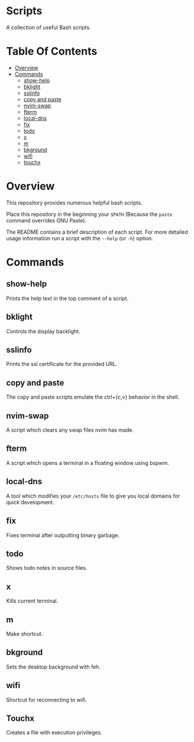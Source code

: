 # Scripts
A collection of useful Bash scripts. 

# Table Of Contents
- [Overview](#overview)
- [Commands](#commands)
	- [show-help](#show-help)
	- [bklight](#bklight)
	- [sslinfo](#sslinfo)
	- [copy and paste](#copy-and-paste)
	- [nvim-swap](#nvim-swap)
	- [fterm](#fterm)
	- [local-dns](#local-dns)
	- [fix](#fix)
	- [todo](#todo)
	- [x](#x)
	- [m](#m)
	- [bkground](#bkground)
	- [wifi](#wifi)
	- [touchx](#touchx)

# Overview
This repository provides numerous helpful bash scripts.  

Place this repository in the beginning your `$PATH` (Because the `paste` 
command overrides GNU Paste).  

The README contains a brief description of each script. For more detailed 
usage information run a script with the `--help` (or `-h`) option.

# Commands
## show-help
Prints the help text in the top comment of a script.

## bklight
Controls the display backlight.

## sslinfo
Prints the ssl certificate for the provided URL.

## copy and paste
The copy and paste scripts emulate the ctrl+{c,v} behavior in the shell.  

## nvim-swap
A script which clears any swap files nvim has made.

## fterm
A script which opens a terminal in a floating window using bspwm. 

## local-dns
A tool which modifies your `/etc/hosts` file to give you local domains for 
quick development.  

## fix
Fixes terminal after outputting binary garbage.  

## todo
Shows todo notes in source files.  

## x
Kills current terminal.  

## m
Make shortcut.  

## bkground
Sets the desktop background with feh.  

## wifi
Shortcut for reconnecting to wifi.  

## Touchx
Creates a file with execution privileges.
